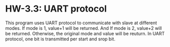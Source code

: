 # HW-3.3: UART protocol
This program uses UART protocol to communicate with slave at different modes. If mode is 1, value+1 will be returned. And If mode is 2, value+2 will be returned. Otherwise, the original mode and value will be reuturn. In UART protocol, one bit is transmitted per start and srop bit.
